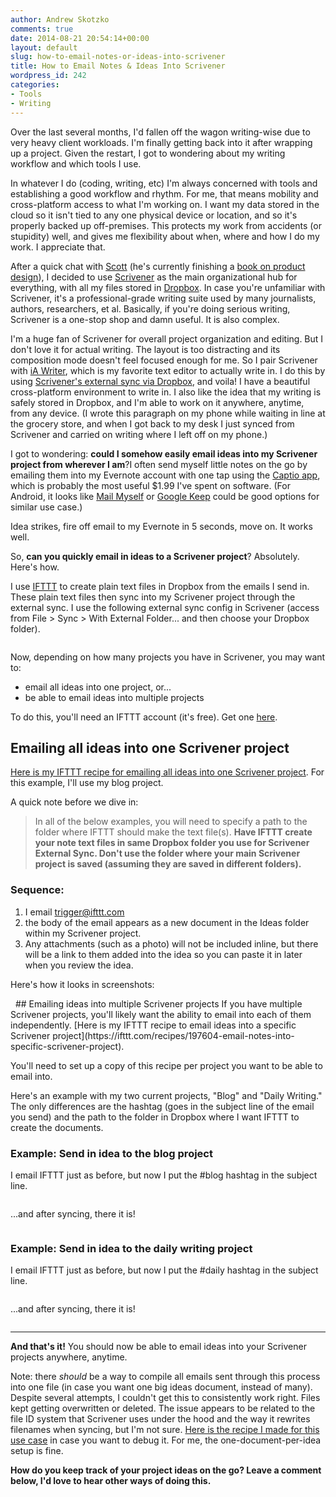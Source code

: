 ```yaml
---
author: Andrew Skotzko
comments: true
date: 2014-08-21 20:54:14+00:00
layout: default
slug: how-to-email-notes-or-ideas-into-scrivener
title: How to Email Notes & Ideas Into Scrivener
wordpress_id: 242
categories:
- Tools
- Writing
---
```

Over the last several months, I'd fallen off the wagon writing-wise due to very heavy client workloads. I'm finally getting back into it after wrapping up a project. Given the restart, I got to wondering about my writing workflow and which tools I use.

In whatever I do (coding, writing, etc) I'm always concerned with tools and establishing a good workflow and rhythm. For me, that means mobility and cross-platform access to what I'm working on. I want my data stored in the cloud so it isn't tied to any one physical device or location, and so it's properly backed up off-premises. This protects my work from accidents (or stupidity) well, and gives me flexibility about when, where and how I do my work. I appreciate that.

After a quick chat with [Scott](http://twitter.com/scotthurff) (he's currently finishing a [book on product design](http://scotthurff.com/perfecting-product-design/)), I decided to use [Scrivener](http://www.literatureandlatte.com/scrivener.php) as the main organizational hub for everything, with all my files stored in [Dropbox](https://db.tt/CNoIMVg). In case you're unfamiliar with Scrivener, it's a professional-grade writing suite used by many journalists, authors, researchers, et al. Basically, if you're doing serious writing, Scrivener is a one-stop shop and damn useful. It is also complex.

I'm a huge fan of Scrivener for overall project organization and editing. But I don't love it for actual writing. The layout is too distracting and its composition mode doesn't feel focused enough for me. So I pair Scrivener with [iA Writer](http://www.iawriter.com/mac/), which is my favorite text editor to actually write in. I do this by using [Scrivener's external sync via Dropbox](http://iainbroome.com/scrivener-mobile-sync), and voila! I have a beautiful cross-platform environment to write in. I also like the idea that my writing is safely stored in Dropbox, and I'm able to work on it anywhere, anytime, from any device. (I wrote this paragraph on my phone while waiting in line at the grocery store, and when I got back to my desk I just synced from Scrivener and carried on writing where I left off on my phone.)

<a name="morelink"></a>I got to wondering: **could I somehow easily email ideas into my Scrivener project from wherever I am**?<!-- more -->I often send myself little notes on the go by emailing them into my Evernote account with one tap using the [Captio app](https://itunes.apple.com/us/app/captio-email-yourself-1-tap/id370899391?mt=8), which is probably the most useful $1.99 I've spent on software. (For Android, it looks like [Mail Myself](https://play.google.com/store/apps/details?id=com.pfalabs&hl=en) or [Google Keep](https://play.google.com/store/apps/details?id=com.google.android.keep&hl=en) could be good options for similar use case.)

Idea strikes, fire off email to my Evernote in 5 seconds, move on. It works well.

So, **can you quickly email in ideas to a Scrivener project**? Absolutely. Here's how.

I use [IFTTT](http://ifttt.com) to create plain text files in Dropbox from the emails I send in. These plain text files then sync into my Scrivener project through the external sync. I use the following external sync config in Scrivener (access from File > Sync > With External Folder... and then choose your Dropbox folder).

<img class="center" src="/images/2014/08/sync-config.png" alt="">

Now, depending on how many projects you have in Scrivener, you may want to:
  * email all ideas into one project, or...
  * be able to email ideas into multiple projects

To do this, you'll need an IFTTT account (it's free). Get one [here](https://ifttt.com/join).

## Emailing all ideas into one Scrivener project
[Here is my IFTTT recipe for emailing all ideas into one Scrivener project](https://ifttt.com/recipes/197602-email-into-scrivener-all-into-one-project). For this example, I'll use my blog project.

A quick note before we dive in:
> In all of the below examples, you will need to specify a path to the folder where IFTTT should make the text file(s). **Have IFTTT create your note text files in same Dropbox folder you use for Scrivener External Sync. Don't use the folder where your main Scrivener project is saved (assuming they are saved in different folders).**

### Sequence:
  1. I email trigger@ifttt.com
  1. the body of the email appears as a new document in the Ideas folder within my Scrivener project.
  1. Any attachments (such as a photo) will not be included inline, but there will be a link to them added into the idea so you can paste it in later when you review the idea.

Here's how it looks in screenshots:

<img class="center" src="/images/2014/08/both-ideas-2.png" alt="">

<img class="center" src="/images/2014/08/second-idea.png" alt="">
## Emailing ideas into multiple Scrivener projects
If you have multiple Scrivener projects, you'll likely want the ability to email into each of them independently. [Here is my IFTTT recipe to email ideas into a specific Scrivener project](https://ifttt.com/recipes/197604-email-notes-into-specific-scrivener-project).

You'll need to set up a copy of this recipe per project you want to be able to email into.

Here's an example with my two current projects, "Blog" and "Daily Writing." The only differences are the hashtag (goes in the subject line of the email you send) and the path to the folder in Dropbox where I want IFTTT to create the documents.

### Example: Send in idea to the blog project
I email IFTTT just as before, but now I put the #blog hashtag in the subject
line.

<img class="center" src="/images/2014/08/blog-idea-send-in-2.png" alt=""></img>

...and after syncing, there it is!

<img class="center" src="/images/2014/08/blog-only-idea.png" alt=""></img>


### Example: Send in idea to the daily writing project
I email IFTTT just as before, but now I put the #daily hashtag in the subject
line.

<img class="center" src="/images/2014/08/daily-idea-send-in-2.png" alt=""></img>

...and after syncing, there it is!

<img class="center" src="/images/2014/08/daily-idea.png" alt=""></img>

* * *

**And that's it!** You should now be able to email ideas into your Scrivener projects anywhere, anytime.

Note: there _should_ be a way to compile all emails sent through this process into one file (in case you want one big ideas document, instead of many). Despite several attempts, I couldn't get this to consistently work right. Files kept getting overwritten or deleted. The issue appears to be related to the file ID system that Scrivener uses under the hood and the way it rewrites filenames when syncing, but I'm not sure. [Here is the recipe I made for this use case](https://ifttt.com/recipes/197603-email-into-scrivener-compile-ideas-into-one-doc) in case you want to debug it. For me, the one-document-per-idea setup is fine.

**How do you keep track of your project ideas on the go? Leave a comment below, I'd love to hear other ways of doing this.**
